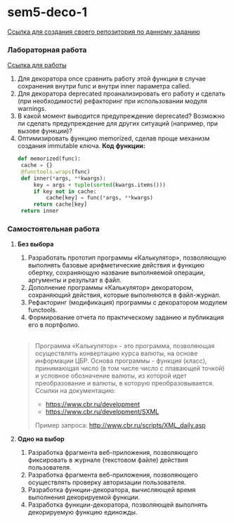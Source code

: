 # sem5-deco-1

[Ссылка для создания своего репозитория по данному заданию](https://classroom.github.com/assignment-invitations/421c715e93d3bacefb6dc658f50d880b/)

### Лабораторная работа

[Ссылка для работы](https://repl.it/@zhukov/BaggyMintyChemistry)

1. Для декоратора once cравнить работу этой функции в случае сохранения внутри func и внутри inner параметра called.
2. Для декоратора deprecated проанализировать его работу и сделать (при необходимости) рефакторинг при использовании модуля warnings. 
3. В какой момент выводится предупреждение deprecated? Возможно ли сделать предупреждение для других ситуаций (например, при вызове функции)?
4. Оптимизировать функцию memorized, сделав проще механизм создания immutable ключа.
   __Код функции:__
   ```python
   def memorized(func):
    cache = {}
    @functools.wraps(func)
    def inner(*args, **kwargs):
        key = args + tuple(sorted(kwargs.items()))
        if key not in cache:
            cache[key] = func(*args, **kwargs)
        return cache[key]
    return inner
   ```

### Самостоятельная работа

1. __Без выбора__
   1. Разработать прототип программы «Калькулятор», позволяющую выполнять базовые арифметические действия и функцию обертку, сохраняющую название выполняемой операции, аргументы и результат в файл.
   2. Дополнение программы «Калькулятор» декоратором, сохраняющий действия, которые выполняются в файл-журнал.
   3. Рефакторинг (модификация) программы с декоратором модулем functools.
   4. Формирование отчета по практическому заданию и публикация его в портфолио.
   <br>
   
   > Программа «Калькулятор» - это программа, позволяющая осуществлять конвертацию курса валюты, на основе информации ЦБР. 
   > Основа программы - функция (класс), принимающая число (в том числе число с плавающей точкой) и условное обозначение 
   > валюты, из которой идет преобразование и валюты, в которую преобразовывается.
   > Ссылки на документацию:
   > * https://www.cbr.ru/development
   > * https://www.cbr.ru/development/SXML
   > 
   > Пример запроса: http://www.cbr.ru/scripts/XML_daily.asp
   
   
2. __Одно на выбор__
   1. Разработка фрагмента веб-приложения, позволяющего фиксировать в журнале (текстовом файле) действия пользователя.
   2. Разработка фрагмента веб-приложения, позволяющего осуществлять проверку авторизации пользователя.
   3. Разработка функции-декоратора, вычисляющей время выполнения декорируемой функции.
   4. Разработка функции-декоратора, позволяющей выполнять декорируемую функцию единожды.
